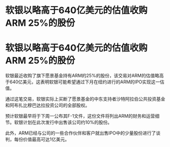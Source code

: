 # 软银以略高于640亿美元的估值收购ARM 25%的股份

# 软银以略高于640亿美元的估值收购ARM 25%的股份

软银最近收购了旗下愿景基金持有ARM的25%的股份，该交易对ARM的估值略高于640亿美元，这表明软银可能希望通过下月在纽约进行的ARM的IPO实现这一估值。

通过这笔交易，软银实际上买断了愿景基金的中东支持者沙特阿拉伯公共投资基金和阿布扎比穆巴达拉投资公司的全部股权。

预计软银最早将于下周一公布其F-1文件，这份文件将列出ARM的财务和运营细节。软银计划在此次发行中出售该公司约10%的股份。

此外，ARM已经与公司的一些合作伙伴和客户就出售IPO中的少量股份进行了谈判，每份价值最高可达1亿美元。

